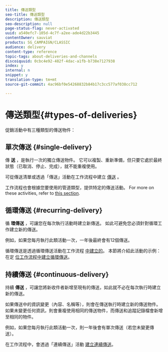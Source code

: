 ```yaml
---
title: 傳送類型
seo-title: 傳送類型
description: 傳送類型
seo-description: null
page-status-flag: never-activated
uuid: a540efc7-105d-4c7f-a2ee-ade4d22b3445
contentOwner: sauviat
products: SG_CAMPAIGN/CLASSIC
audience: delivery
content-type: reference
topic-tags: about-deliveries-and-channels
discoiquuid: 0cbc4e92-482f-4dac-a1fb-b738e7127938
index: y
internal: n
snippet: y
translation-type: tm+mt
source-git-commit: 4ac96bf0e54268832b84b17c3cc577af038cc712

---
```



# 傳送類型{#types-of-deliveries}

促銷活動中有三種類型的傳送物件：

## 單次傳送 {#single-delivery}

傳 **送** ，是執行一次的獨立傳送物件。 它可以複製、重新準備，但只要它處於最終狀態（已取消、停止、完成），就不能重複使用。

可從傳送清單或透過「傳送」活動在工作流程中建立 [傳送](../../workflow/using/delivery.md) 。

工作流程也會根據您要使用的管道類型，提供特定的傳送活動。 For more on these activities, refer to [this section](../../workflow/using/cross-channel-deliveries.md).

## 循環傳送 {#recurring-delivery}

循 **環傳送** ，可讓您在每次執行活動時建立新傳送。 如此可避免您必須針對循環工作建立新的傳送。

例如，如果您每月執行此類活動一次，一年後最終會有12個傳送。

循環傳送是透過循環傳送活動在工作流程 [中建立的](../../workflow/using/recurring-delivery.md)。 本節將介紹此活動的示例：在定 [位工作流程中建立循環傳送](../../campaign/using/setting-up-marketing-campaigns.md#creating-a-recurring-delivery-in-a-targeting-workflow)。

## 持續傳送 {#continuous-delivery}

持續 **傳送** ，可讓您將新收件者新增至現有的傳送，如此就不必在每次執行時建立新的傳送。

如果傳送中的資訊變更（內容、名稱等），則會在傳送執行時建立新的傳送物件。 如果未變更任何資訊，則會重複使用相同的傳送物件，而傳送和追蹤記錄檔會新增至相同的物件。

例如，如果您每月執行此類活動一次，則一年後會有單次傳送（若您未變更傳送）。

在工作流程中，會透過「連續傳送」活動 [建立連續傳送](../../workflow/using/continuous-delivery.md)。
